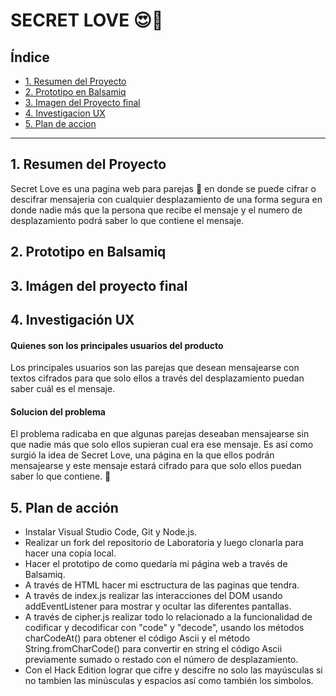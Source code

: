 # SECRET LOVE 😍💋

## Índice

* [1. Resumen del Proyecto](#1-resumen-del-proyecto)
* [2. Prototipo en Balsamiq](#2-prototipo-en-balsamiq)
* [3. Imagen del Proyecto final](#3-imagen-del-proyecto-final)
* [4. Investigacion UX](#4-investigacion-ux)
* [5. Plan de accion](#5-plan-de-accion)

***

## 1. Resumen del Proyecto

Secret Love es una pagina web para parejas 💑 en donde se puede cifrar o descifrar mensajeria con cualquier desplazamiento de una forma segura en donde nadie más que la persona que recibe el mensaje y el numero de desplazamiento podrá saber lo que contiene el mensaje.

## 2. Prototipo en Balsamiq

## 3. Imágen del proyecto final

## 4. Investigación UX

#### Quienes son los principales usuarios del producto
Los principales usuarios son las parejas que desean mensajearse con textos cifrados para que solo ellos a través del desplazamiento puedan saber cuál es el mensaje.

#### Solucion del problema
El problema radicaba en que algunas parejas deseaban mensajearse sin que nadie más que solo ellos supieran cual era ese mensaje. Es así como surgió la idea de Secret Love, una página en la que ellos podrán mensajearse y este mensaje estará cifrado para que solo ellos puedan saber lo que contiene. 🥰

## 5. Plan de acción

* Instalar Visual Studio Code, Git y Node.js.
* Realizar un fork del repositorio de Laboratoria y luego clonarla para hacer una copia local.
* Hacer el prototipo de como quedaría mi página web a través de Balsamiq.
* A través de HTML hacer mi esctructura de las paginas que tendra.
* A través de index.js realizar las interacciones del DOM usando addEventListener para mostrar y ocultar las diferentes pantallas.
* A través de cipher.js realizar todo lo relacionado a la funcionalidad de codificar y decodificar con "code" y "decode", usando los métodos charCodeAt() para obtener el código Ascii y el método String.fromCharCode() para convertir en string el código Ascii previamente sumado o restado con el número de desplazamiento.
* Con el Hack Edition lograr que cifre y descifre no solo las mayúsculas si no tambien las minúsculas y espacios así como también los simbolos.